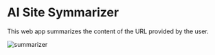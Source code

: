 # AI Site Symmarizer
This web app summarizes the content of the URL provided by the user.

![summarizer](https://github.com/Trojan-Horse69/site_summarizer_ai/assets/134110603/2d752b51-0aa9-4cb7-9c4d-1017a42bc620)
